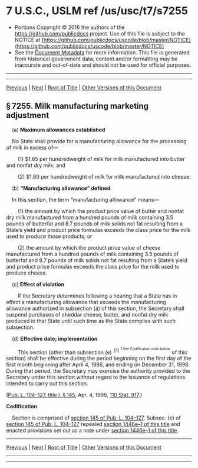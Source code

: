 ---
---

# 7 U.S.C., USLM ref /us/usc/t7/s7255

* Portions Copyright © 2016 the authors of the https://github.com/publicdocs project.
  Use of this file is subject to the NOTICE at [https://github.com/publicdocs/uscode/blob/master/NOTICE](https://github.com/publicdocs/uscode/blob/master/NOTICE)
* See the [Document Metadata](././../../../../../..//README.md) for more information.
  This file is generated from historical government data; content and/or formatting may be inaccurate and out-of-date and should not be used for official purposes.

----------
----------

[Previous](./../../../../../..//us/usc/t7/ch100/schIV/ptA/m__us_usc_t7_s7254.md) | [Next](./../../../../../..//us/usc/t7/ch100/schIV/ptA/m__us_usc_t7_s7256.md) | [Root of Title](./../../../../../../) | [Other Versions of this Document](https://publicdocs.github.io/go/links?ns=uslm&ref=%2Fus%2Fusc%2Ft7%2Fs7255)

## § 7255. Milk manufacturing marketing adjustment

    (a) __Maximum allowances established__ 

    No State shall provide for a manufacturing allowance for the processing of milk in excess of—

        (1) $1.65 per hundredweight of milk for milk manufactured into butter and nonfat dry milk; and

        (2) $1.80 per hundredweight of milk for milk manufactured into cheese.

    (b) __“Manufacturing allowance” defined__ 

    In this section, the term “manufacturing allowance” means—

        (1) the amount by which the product price value of butter and nonfat dry milk manufactured from a hundred pounds of milk containing 3.5 pounds of butterfat and 8.7 pounds of milk solids not fat resulting from a State’s yield and product price formulas exceeds the class price for the milk used to produce those products; or

        (2) the amount by which the product price value of cheese manufactured from a hundred pounds of milk containing 3.5 pounds of butterfat and 8.7 pounds of milk solids not fat resulting from a State’s yield and product price formulas exceeds the class price for the milk used to produce cheese.

    (c) __Effect of violation__ 

        If the Secretary determines following a hearing that a State has in effect a manufacturing allowance that exceeds the manufacturing allowance authorized in subsection (a) of this section, the Secretary shall suspend purchases of cheddar cheese, butter, and nonfat dry milk produced in that State until such time as the State complies with such subsection.

    (d) __Effective date; implementation__ 

        This section (other than subsection (e)  <sup>\[1\]</sup>  <sup><sup> 1 See Codification note below. </sup></sup>  of this section) shall be effective during the period beginning on the first day of the first month beginning after April 4, 1996, and ending on December 31, 1999. During that period, the Secretary may exercise the authority provided to the Secretary under this section without regard to the issuance of regulations intended to carry out this section.

([Pub. L. 104–127, title I, § 145][/us/pl/104/127/s145], Apr. 4, 1996, [110 Stat. 917][/us/stat/110/917].)

 __Codification__ 

    Section is comprised of [section 145 of Pub. L. 104–127][/us/pl/104/127/s145]. Subsec. (e) of [section 145 of Pub. L. 104–127][/us/pl/104/127/s145] repealed [section 1446e–1 of this title][/us/usc/t7/s1446e–1] and enacted provisions set out as a note under [section 1446e–1 of this title][/us/usc/t7/s1446e–1].

----------

[Previous](./../../../../../..//us/usc/t7/ch100/schIV/ptA/m__us_usc_t7_s7254.md) | [Next](./../../../../../..//us/usc/t7/ch100/schIV/ptA/m__us_usc_t7_s7256.md) | [Root of Title](./../../../../../../) | [Other Versions of this Document](https://publicdocs.github.io/go/links?ns=uslm&ref=%2Fus%2Fusc%2Ft7%2Fs7255)

----------
----------

[/us/pl/104/127/s145]: https://publicdocs.github.io/go/links?ns=uslm&ref=%2Fus%2Fpl%2F104%2F127%2Fs145
[/us/stat/110/917]: https://publicdocs.github.io/go/links?ns=uslm&ref=%2Fus%2Fstat%2F110%2F917
[/us/pl/104/127/s145]: https://publicdocs.github.io/go/links?ns=uslm&ref=%2Fus%2Fpl%2F104%2F127%2Fs145
[/us/pl/104/127/s145]: https://publicdocs.github.io/go/links?ns=uslm&ref=%2Fus%2Fpl%2F104%2F127%2Fs145
[/us/usc/t7/s1446e–1]: https://publicdocs.github.io/go/links?ns=uslm&ref=%2Fus%2Fusc%2Ft7%2Fs1446e%E2%80%931
[/us/usc/t7/s1446e–1]: https://publicdocs.github.io/go/links?ns=uslm&ref=%2Fus%2Fusc%2Ft7%2Fs1446e%E2%80%931


